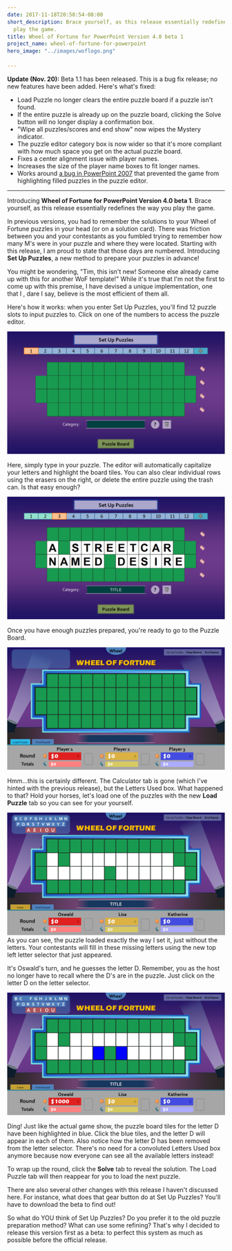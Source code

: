 ```yaml
---
date: 2017-11-18T20:58:54-08:00
short_description: Brace yourself, as this release essentially redefines the way you
  play the game.
title: Wheel of Fortune for PowerPoint Version 4.0 beta 1
project_name: wheel-of-fortune-for-powerpoint
hero_image: "../images/woflogo.png"

---
```

**Update (Nov. 20):** Beta 1.1 has been released. This is a bug fix release; no new features have been added. Here's what's fixed:

* Load Puzzle no longer clears the entire puzzle board if a puzzle isn't found.
* If the entire puzzle is already up on the puzzle board, clicking the Solve button will no longer display a confirmation box.
* "Wipe all puzzles/scores and end show" now wipes the Mystery indicator.
* The puzzle editor category box is now wider so that it's more compliant with how much space you get on the actual puzzle board.
* Fixes a center alignment issue with player names.
* Increases the size of the player name boxes to fit longer names.
* Works around [a bug in PowerPoint 2007](http://www.pptalchemy.co.uk/PowerPoint_Screen%20_Refresh.html) that prevented the game from highlighting filled puzzles in the puzzle editor.

***

Introducing **Wheel of Fortune for PowerPoint Version 4.0 beta 1**. Brace yourself, as this release essentially redefines the way you play the game.

In previous versions, you had to remember the solutions to your Wheel of Fortune puzzles in your head (or on a solution card). There was friction between you and your contestants as you fumbled trying to remember how many M's were in your puzzle and where they were located. Starting with this release, I am proud to state that those days are numbered. Introducing **Set Up Puzzles**, a new method to prepare your puzzles in advance!

You might be wondering, "Tim, this isn't new! Someone else already came up with this for another WoF template!" While it's true that I'm not the first to come up with this premise, I have devised a unique implementation, one that I , dare I say, believe is the most efficient of them all.

Here's how it works: when you enter Set Up Puzzles, you'll find 12 puzzle slots to input puzzles to. Click on one of the numbers to access the puzzle editor.

![](../images/wof4-0b1editor.png)

Here, simply type in your puzzle. The editor will automatically capitalize your letters and highlight the board tiles. You can also clear individual rows using the erasers on the right, or delete the entire puzzle using the trash can. Is that easy enough?

![](../images/wof4-0b1editor2.png)

Once you have enough puzzles prepared, you're ready to go to the Puzzle Board.

![](../images/wofpuzzleboard1demo.png)

Hmm...this is certainly different. The Calculator tab is gone (which I've hinted with the previous release), but the Letters Used box. What happened to that? Hold your horses, let's load one of the puzzles with the new **Load Puzzle** tab so you can see for your yourself.  
  
![](../images/wof4-0b1puzzleboarddemo1.png)  
As you can see, the puzzle loaded exactly the way I set it, just without the letters. Your contestants will fill in these missing letters using the new top left letter selector that just appeared.

It's Oswald's turn, and he guesses the letter D. Remember, you as the host no longer have to recall where the D's are in the puzzle. Just click on the letter D on the letter selector.

![](../images/wof4-0b1puzzleboarddemo2.png)

Ding! Just like the actual game show, the puzzle board tiles for the letter D have been highlighted in blue. Click the blue tiles, and the letter D will appear in each of them. Also notice how the letter D has been removed from the letter selector. There's no need for a convoluted Letters Used box anymore because now everyone can see all the available letters instead!

To wrap up the round, click the **Solve** tab to reveal the solution. The Load Puzzle tab will then reappear for you to load the next puzzle.

There are also several other changes with this release I haven't discussed here. For instance, what does that gear button do at Set Up Puzzles? You'll have to download the beta to find out!

So what do YOU think of Set Up Puzzles? Do you prefer it to the old puzzle preparation method? What can use some refining? That's why I decided to release this version first as a beta: to perfect this system as much as possible before the official release.
